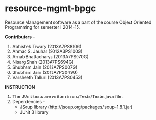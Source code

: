 resource-mgmt-bpgc
==================

Resource Management software as a part of the course Object Oriented Programming for semester I 2014-15.

<b>Contributors</b> -

1. Abhishek Tiwary    (2013A7PS810G)
2. Ahmad S. Jauhar    (2012A3PS100G)
3. Arnab Bhattacharya (2013A7PS070G)
4. Nisarg Shah        (2013A7PS694G)
5. Shubham Jain       (2013A7PS007G)
6. Shubham Jain       (2013A7PS049G)
7. Varsheeth Talluri  (2013A7PS045G)

<b> INSTRUCTION</B>

<ol>
<li>The JUnit tests are written in src/Tests/Tester.java file.</li>
<li>Dependencies -
    <ul>
      <li>JSoup library (http://jsoup.org/packages/jsoup-1.8.1.jar)</li>
      <li>JUnit 3 library</li>
    </ul>
</li>
</ol>
